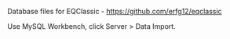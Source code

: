 Database files for EQClassic - https://github.com/erfg12/eqclassic

Use MySQL Workbench, click Server > Data Import.